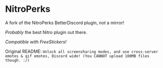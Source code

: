 # NitroPerks
A fork of the NitroPerks BetterDiscord plugin, *not* a mirror!

*Probably* the best Nitro plugin out there.

*Compatible with FreeStickers!*

Original README:
`Unlock all screensharing modes, and use cross-server emotes & gif emotes, Discord wide! (You CANNOT upload 100MB files though. :/)`
